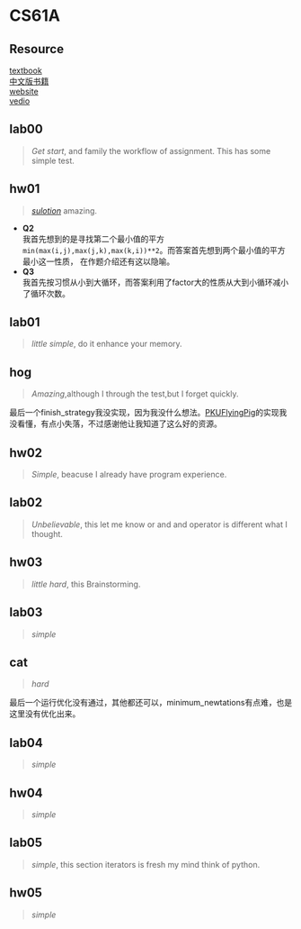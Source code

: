 # CS61A
## Resource
[textbook](https://www.composingprograms.com/)\
[中文版书籍](https://composingprograms.netlify.app/)\
[website](https://cs61a.org/)\
[vedio](https://www.bilibili.com/video/BV1sy411z7nA/?spm_id_from=333.337.search-card.all.click)
## lab00
>*Get start*, and family the workflow of assignment. This has some simple test.
## hw01
> *[sulotion](https://www.bilibili.com/video/BV1sy411z7nA/?spm_id_from=333.337.search-card.all.click)* amazing.
- **Q2**\
我首先想到的是寻找第二个最小值的平方`min(max(i,j),max(j,k),max(k,i))**2`。而答案首先想到两个最小值的平方最小这一性质，
在作题介绍还有这以隐喻。
- **Q3**\
我首先按习惯从小到大循环，而答案利用了factor大的性质从大到小循环减小了循环次数。
## lab01
> *little simple*, do it enhance your memory.
## hog
> *Amazing*,although I through the test,but I forget quickly.

最后一个finish_strategy我没实现，因为我没什么想法。[PKUFlyingPig](https://github.com/PKUFlyingPig/CS61A/blob/b6be9f79f8042e54c41a945d8675bf8694f57289/projects/hog/hog.py)的实现我没看懂，有点小失落，不过感谢他让我知道了这么好的资源。
## hw02
> *Simple*, beacuse I already have program experience.
## lab02
> *Unbelievable*, this let me know or and and operator is different what I thought.
## hw03
> *little hard*, this Brainstorming.
## lab03
> *simple*
## cat
> *hard*

最后一个运行优化没有通过，其他都还可以，minimum_newtations有点难，也是这里没有优化出来。
## lab04
> *simple*
## hw04
> *simple*
## lab05
> *simple*, this section iterators is fresh my mind think of python.
## hw05
> *simple*

